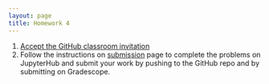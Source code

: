 ```yaml
---
layout: page
title: Homework 4
---
```


1. [Accept the GitHub classroom invitation](https://classroom.github.com/a/OyySQWy-)
2. Follow the instructions on [submission](/hwsubmit) page to complete the problems on JupyterHub and submit your work by pushing to the GitHub repo and by submitting on Gradescope.